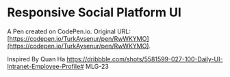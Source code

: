 # Responsive Social Platform UI

A Pen created on CodePen.io. Original URL: [https://codepen.io/TurkAysenur/pen/RwWKYMO](https://codepen.io/TurkAysenur/pen/RwWKYMO).

Inspired By Quan Ha
https://dribbble.com/shots/5581599-027-100-Daily-UI-Intranet-Employee-Profile# MLG-23
